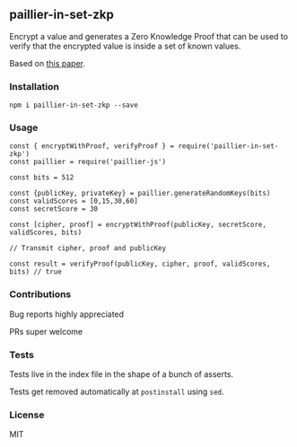 ## paillier-in-set-zkp

Encrypt a value and generates a Zero Knowledge Proof that can be used to verify that the encrypted value is inside a set of known values.

Based on [this paper](https://paillier.daylightingsociety.org/Paillier_Zero_Knowledge_Proof.pdf).

### Installation
```
npm i paillier-in-set-zkp --save
```

### Usage

```
const { encryptWithProof, verifyProof } = require('paillier-in-set-zkp')
const paillier = require('paillier-js')

const bits = 512

const {publicKey, privateKey} = paillier.generateRandomKeys(bits)
const validScores = [0,15,30,60]
const secretScore = 30

const [cipher, proof] = encryptWithProof(publicKey, secretScore, validScores, bits)

// Transmit cipher, proof and publicKey

const result = verifyProof(publicKey, cipher, proof, validScores, bits) // true
```

### Contributions

Bug reports highly appreciated

PRs super welcome

### Tests
Tests live in the index file in the shape of a bunch of asserts.

Tests get removed automatically at `postinstall` using `sed`.

### License
MIT
